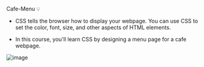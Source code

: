 Cafe-Menu 💡

- CSS tells the browser how to display your webpage. You can use CSS to set the color, font, size, and other aspects of HTML elements.

- In this course, you'll learn CSS by designing a menu page for a cafe webpage.

![image](https://github.com/Hager-elhwarii/Responsive-Web-Design-FreeCodeCamp/assets/80959882/d98f6603-3ef8-4b44-8f76-cc5306bdd3c3)
